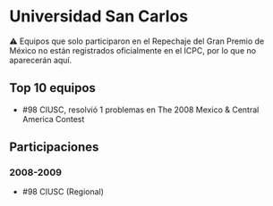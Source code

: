 # Universidad San Carlos

:warning: Equipos que solo participaron en el Repechaje del Gran Premio de México no están registrados oficialmente en el ICPC, por lo que no aparecerán aquí.

## Top 10 equipos

- #98 CIUSC, resolvió 1 problemas en The 2008 Mexico & Central America Contest

## Participaciones

### 2008-2009

- #98 CIUSC (Regional)



